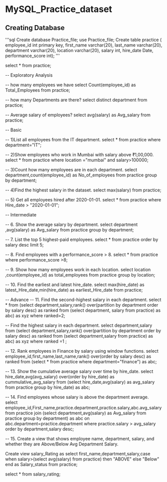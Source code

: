 # MySQL_Practice_dataset

## Creating Database
'''sql
Create database Practice_file;
use Practice_file;
Create table practice (
employee_id int primary key,
first_name	varchar(20),
last_name	varchar(20),
department	varchar(20),
location	varchar(20),
salary	int,
hire_date	Date,
performance_score int);
'''

select * from practice;

-- Exploratory Analysis

-- how many employees we have
select Count(employee_id) as Total_Employees from practice;

-- how many Departments are there?
select distinct department from practice;

-- Average salary of employees?
select avg(salary) as Avg_salary from practice;


-- Basic

-- 1)List all employees from the IT department.
select * from practice where department="IT";

-- 2)Show employees who work in Mumbai with salary above ₹1,00,000.
select * from practice where location ="mumbai" and salary>100000;

-- 3)Count how many employees are in each department.
select department,count(employee_id) as No_of_employees from practice group by department;

-- 4)Find the highest salary in the dataset.
select max(salary) from practice;


-- 5) Get all employees hired after 2020-01-01.
select * from practice where Hire_date > "2020-01-01";


-- Intermediate

-- 6. Show the average salary by department.
select department ,avg(salary) as Avg_salary from practice group by department;

-- 7. List the top 5 highest-paid employees.
select * from practice order by salary desc limit 5;

-- 8. Find employees with a performance_score > 8.
select * from practice where performance_score >8;

-- 9. Show how many employees work in each location.
select location ,count(employee_id) as total_employees from practice group by location;

-- 10. Find the earliest and latest hire_date.
select max(hire_date) as latest_Hire_date,min(hire_date) as earliest_Hire_date from practice;


-- Advance
-- 11. Find the second-highest salary in each department.
select * from 
(select department,salary,rank() over(partition by department order by salary desc) as ranked from
(select department, salary from practice) as abc) as xyz where ranked=2;


-- Find the highest salary in each department.
select department,salary from
(select department,salary,rank() over(partition by department order by salary desc) as ranked from
(select department,salary from practice) as abc) as xyz where ranked =1 ;


-- 12. Rank employees in Finance by salary using window functions.
select employee_id,first_name,last_name,rank() over(order by salary desc) as ranked from
(select * from practice where department="finance") as abc;


-- 13. Show the cumulative average salary over time by hire_date.
select hire_date,avg(avg_salary) over(order by hire_date) as cummulative_avg_salary from
(select hire_date,avg(salary) as avg_salary from practice group by hire_date) as abc;


-- 14. Find employees whose salary is above the department average.
select employee_id,First_name,practice.department,practice.salary,abc.avg_salary 
from practice 
join (select department,avg(salary) as Avg_salary from practice group by department) as abc 
on abc.department=practice.department 
where practice.salary > avg_salary 
order by department,salary desc;


-- 15. Create a view that shows employee name, department, salary, and whether they are Above/Below Avg Department Salary.

Create view salary_Rating as
select first_name,department,salary,case when salary>(select avg(salary) from practice) then "ABOVE" else "Below" end as Salary_status from practice;

select * from salary_rating;
